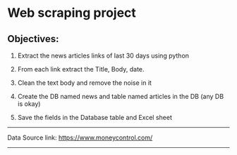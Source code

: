 # Web scraping project

## Objectives:
1. Extract the news articles links of last 30 days using python

2. From each link extract the Title, Body, date.

3. Clean the text body and remove the noise in it

4. Create the DB named news and table named articles in the DB (any DB is okay)

5. Save the fields in the Database table and Excel sheet
   
***
Data Source link: https://www.moneycontrol.com/
***
